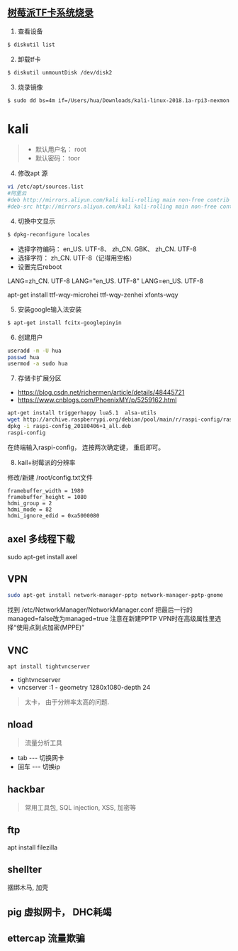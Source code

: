 

## [树莓派TF卡系统烧录](https://sspai.com/post/37356)

1. 查看设备

```bash
$ diskutil list
```

2. 卸载tf卡

```bash
$ diskutil unmountDisk /dev/disk2
```

3. 烧录镜像

```bash
$ sudo dd bs=4m if=/Users/hua/Downloads/kali-linux-2018.1a-rpi3-nexmon.img of=/dev/disk2
```

# kali

> - 默认用户名： root
> - 默认密码： toor

4. 修改apt 源

```bash
vi /etc/apt/sources.list
#阿里云
#deb http://mirrors.aliyun.com/kali kali-rolling main non-free contrib
#deb-src http://mirrors.aliyun.com/kali kali-rolling main non-free contrib
```

4. 切换中文显示

```bash
$ dpkg-reconfigure locales
```

- 选择字符编码： en_US. UTF-8、 zh_CN. GBK、 zh_CN. UTF-8
- 选择字符： zh_CN. UTF-8（记得用空格）
- 设置完后reboot

 LANG=zh_CN. UTF-8
 LANG="en_US. UTF-8"
 LANG=en_US. UTF-8

apt-get install ttf-wqy-microhei ttf-wqy-zenhei xfonts-wqy
<!-- gnome-tweak-tool -->

5. 安装google输入法安装

```bash
$ apt-get install fcitx-googlepinyin
```

6. 创建用户

```bash
useradd -m -U hua
passwd hua
usermod -a sudo hua
```

7. 存储卡扩展分区
- https://blog.csdn.net/richermen/article/details/48445721
- https://www.cnblogs.com/PhoenixMY/p/5259162.html

```bash
apt-get install triggerhappy lua5.1  alsa-utils
wget http://archive.raspberrypi.org/debian/pool/main/r/raspi-config/raspi-config_20180406+1_all.deb
dpkg -i raspi-config_20180406+1_all.deb
raspi-config
```

在终端输入raspi-config， 连按两次确定键， 重启即可。

8. kail+树莓派的分辨率

修改/新建 /root/config.txt文件

```
framebuffer_width = 1980
framebuffer_height = 1080
hdmi_group = 2
hdmi_mode = 82
hdmi_ignore_edid = 0xa5000080
```

## axel 多线程下载

sudo apt-get install axel

## VPN

```bash
sudo apt-get install network-manager-pptp network-manager-pptp-gnome
```

找到 /etc/NetworkManager/NetworkManager.conf
把最后一行的managed=false改为managed=true
注意在新建PPTP VPN时在高级属性里选择“使用点到点加密(MPPE)”

## VNC

<!-- 　　sudo apt-get install vnc4server -->

    apt install tightvncserver

- tightvncserver
- vncserver :1 - geometry 1280x1080-depth 24

> 太卡， 由于分辨率太高的问题.

## nload

> 流量分析工具

- tab --- 切换网卡
- 回车 --- 切换ip

## hackbar

> 常用工具包, SQL injection, XSS, 加密等

## ftp

apt install filezilla

## shellter

捆绑木马, 加壳

## pig 虚拟网卡， DHC耗竭

## ettercap 流量欺骗

